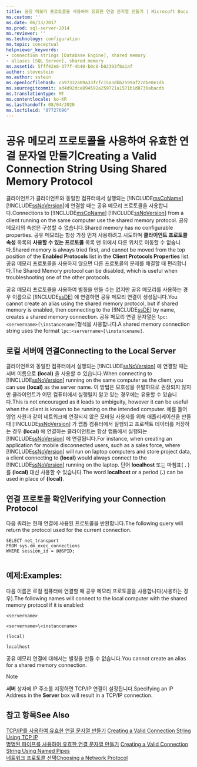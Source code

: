 ```yaml
---
title: 공유 메모리 프로토콜을 사용하여 유효한 연결 문자열 만들기 | Microsoft Docs
ms.custom: ''
ms.date: 06/13/2017
ms.prod: sql-server-2014
ms.reviewer: ''
ms.technology: configuration
ms.topic: conceptual
helpviewer_keywords:
- connection strings [Database Engine], shared memory
- aliases [SQL Server], shared memory
ms.assetid: 5fff42e8-377f-4b40-b0c8-b02393f8a1af
author: stevestein
ms.author: sstein
ms.openlocfilehash: ca97332a09a33fcfc15a3dbb2599af27dbe0e1db
ms.sourcegitcommit: ad4d92dce894592a259721a1571b1d8736abacdb
ms.translationtype: MT
ms.contentlocale: ko-KR
ms.lasthandoff: 08/04/2020
ms.locfileid: "87727696"
---
```

# <a name="creating-a-valid-connection-string-using-shared-memory-protocol"></a><span data-ttu-id="d747e-102">공유 메모리 프로토콜을 사용하여 유효한 연결 문자열 만들기</span><span class="sxs-lookup"><span data-stu-id="d747e-102">Creating a Valid Connection String Using Shared Memory Protocol</span></span>
  <span data-ttu-id="d747e-103">클라이언트가 클라이언트와 동일한 컴퓨터에서 실행되는 [!INCLUDE[msCoName](../../includes/msconame-md.md)] [!INCLUDE[ssNoVersion](../../includes/ssnoversion-md.md)]에 연결할 때는 공유 메모리 프로토콜을 사용합니다.</span><span class="sxs-lookup"><span data-stu-id="d747e-103">Connections to [!INCLUDE[msCoName](../../includes/msconame-md.md)] [!INCLUDE[ssNoVersion](../../includes/ssnoversion-md.md)] from a client running on the same computer use the shared memory protocol.</span></span> <span data-ttu-id="d747e-104">공유 메모리의 속성은 구성할 수 없습니다.</span><span class="sxs-lookup"><span data-stu-id="d747e-104">Shared memory has no configurable properties.</span></span> <span data-ttu-id="d747e-105">공유 메모리는 항상 가장 먼저 사용하려고 시도하며 **클라이언트 프로토콜 속성** 목록의 **사용할 수 있는 프로토콜** 목록 맨 위에서 다른 위치로 이동할 수 없습니다.</span><span class="sxs-lookup"><span data-stu-id="d747e-105">Shared memory is always tried first, and cannot be moved from the top position of the **Enabled Protocols** list in the **Client Protocols Properties** list.</span></span> <span data-ttu-id="d747e-106">공유 메모리 프로토콜을 사용하지 않으면 다른 프로토콜의 문제를 해결할 때 편리합니다.</span><span class="sxs-lookup"><span data-stu-id="d747e-106">The Shared Memory protocol can be disabled, which is useful when troubleshooting one of the other protocols.</span></span>  
  
 <span data-ttu-id="d747e-107">공유 메모리 프로토콜을 사용하여 별칭을 만들 수는 없지만 공유 메모리를 사용하는 경우 이름으로 [!INCLUDE[ssDE](../../includes/ssde-md.md)] 에 연결하면 공유 메모리 연결이 생성됩니다.</span><span class="sxs-lookup"><span data-stu-id="d747e-107">You cannot create an alias using the shared memory protocol, but if shared memory is enabled, then connecting to the [!INCLUDE[ssDE](../../includes/ssde-md.md)] by name, creates a shared memory connection.</span></span> <span data-ttu-id="d747e-108">공유 메모리 연결 문자열은 `lpc:<servername>[\instancename]`형식을 사용합니다.</span><span class="sxs-lookup"><span data-stu-id="d747e-108">A shared memory connection string uses the format `lpc:<servername>[\instancename]`.</span></span>  
  
## <a name="connecting-to-the-local-server"></a><span data-ttu-id="d747e-109">로컬 서버에 연결</span><span class="sxs-lookup"><span data-stu-id="d747e-109">Connecting to the Local Server</span></span>  
 <span data-ttu-id="d747e-110">클라이언트와 동일한 컴퓨터에서 실행되는 [!INCLUDE[ssNoVersion](../../includes/ssnoversion-md.md)] 에 연결할 때는 서버 이름으로 **(local)** 을 사용할 수 있습니다.</span><span class="sxs-lookup"><span data-stu-id="d747e-110">When connecting to [!INCLUDE[ssNoVersion](../../includes/ssnoversion-md.md)] running on the same computer as the client, you can use **(local)** as the server name.</span></span> <span data-ttu-id="d747e-111">이 방법은 모호성을 유발하므로 권장되지 않지만 클라이언트가 어떤 컴퓨터에서 실행될지 알고 있는 경우에는 유용할 수 있습니다.</span><span class="sxs-lookup"><span data-stu-id="d747e-111">This is not encouraged as it leads to ambiguity, however it can be useful when the client is known to be running on the intended computer.</span></span> <span data-ttu-id="d747e-112">예를 들어 영업 사원과 같이 네트워크에 연결되지 않은 모바일 사용자를 위해 애플리케이션을 만들 때 [!INCLUDE[ssNoVersion](../../includes/ssnoversion-md.md)] 가 랩톱 컴퓨터에서 실행되고 프로젝트 데이터를 저장하는 경우 **(local)** 에 연결하는 클라이언트는 항상 랩톱에서 실행되는 [!INCLUDE[ssNoVersion](../../includes/ssnoversion-md.md)] 에 연결됩니다.</span><span class="sxs-lookup"><span data-stu-id="d747e-112">For instance, when creating an application for mobile disconnected users, such as a sales force, where [!INCLUDE[ssNoVersion](../../includes/ssnoversion-md.md)] will run on laptop computers and store project data, a client connecting to **(local)** would always connect to the [!INCLUDE[ssNoVersion](../../includes/ssnoversion-md.md)] running on the laptop.</span></span> <span data-ttu-id="d747e-113">단어 **localhost** 또는 마침표( **.** )를 **(local)** 대신 사용할 수 있습니다.</span><span class="sxs-lookup"><span data-stu-id="d747e-113">The word **localhost** or a period (**.**) can be used in place of **(local)**.</span></span>  
  
## <a name="verifying-your-connection-protocol"></a><span data-ttu-id="d747e-114">연결 프로토콜 확인</span><span class="sxs-lookup"><span data-stu-id="d747e-114">Verifying your Connection Protocol</span></span>  
 <span data-ttu-id="d747e-115">다음 쿼리는 현재 연결에 사용된 프로토콜을 반환합니다.</span><span class="sxs-lookup"><span data-stu-id="d747e-115">The following query will return the protocol used for the current connection.</span></span>  
  
```  
SELECT net_transport   
FROM sys.dm_exec_connections   
WHERE session_id = @@SPID;  
  
```  
  
## <a name="examples"></a><span data-ttu-id="d747e-116">예제:</span><span class="sxs-lookup"><span data-stu-id="d747e-116">Examples:</span></span>  
 <span data-ttu-id="d747e-117">다음 이름은 로컬 컴퓨터에 연결할 때 공유 메모리 프로토콜을 사용합니다(사용하는 경우).</span><span class="sxs-lookup"><span data-stu-id="d747e-117">The following names will connect to the local computer with the shared memory protocol if it is enabled:</span></span>  
  
 `<servername>`  
  
 `<servername>\<instancename>`  
  
 `(local)`  
  
 `localhost`  
  
 <span data-ttu-id="d747e-118">공유 메모리 연결에 대해서는 별칭을 만들 수 없습니다.</span><span class="sxs-lookup"><span data-stu-id="d747e-118">You cannot create an alias for a shared memory connection.</span></span>  
  
> [!NOTE]  
>  <span data-ttu-id="d747e-119">**서버** 상자에 IP 주소를 지정하면 TCP/IP 연결이 설정됩니다.</span><span class="sxs-lookup"><span data-stu-id="d747e-119">Specifying an IP Address in the **Server** box will result in a TCP/IP connection.</span></span>  
  
## <a name="see-also"></a><span data-ttu-id="d747e-120">참고 항목</span><span class="sxs-lookup"><span data-stu-id="d747e-120">See Also</span></span>  
 <span data-ttu-id="d747e-121">[TCP/IP를 사용하여 유효한 연결 문자열 만들기](../../../2014/tools/configuration-manager/creating-a-valid-connection-string-using-tcp-ip.md) </span><span class="sxs-lookup"><span data-stu-id="d747e-121">[Creating a Valid Connection String Using TCP IP](../../../2014/tools/configuration-manager/creating-a-valid-connection-string-using-tcp-ip.md) </span></span>  
 <span data-ttu-id="d747e-122">[명명된 파이프를 사용하여 유효한 연결 문자열 만들기](../../../2014/tools/configuration-manager/creating-a-valid-connection-string-using-named-pipes.md) </span><span class="sxs-lookup"><span data-stu-id="d747e-122">[Creating a Valid Connection String Using Named Pipes](../../../2014/tools/configuration-manager/creating-a-valid-connection-string-using-named-pipes.md) </span></span>  
 [<span data-ttu-id="d747e-123">네트워크 프로토콜 선택</span><span class="sxs-lookup"><span data-stu-id="d747e-123">Choosing a Network Protocol</span></span>](../../../2014/tools/configuration-manager/choosing-a-network-protocol.md)  
  
  
